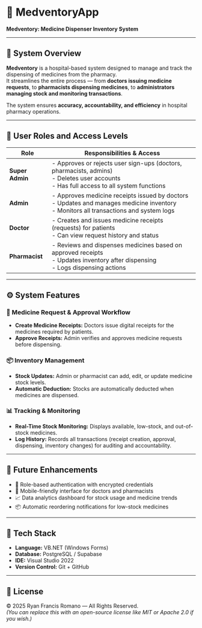 # 💊 MedventoryApp
**Medventory: Medicine Dispenser Inventory System**

---

## 🏥 System Overview
**Medventory** is a hospital-based system designed to manage and track the dispensing of medicines from the pharmacy.  
It streamlines the entire process — from **doctors issuing medicine requests**, to **pharmacists dispensing medicines**, to **administrators managing stock and monitoring transactions**.  

The system ensures **accuracy, accountability, and efficiency** in hospital pharmacy operations.

---

## 👥 User Roles and Access Levels

| **Role** | **Responsibilities & Access** |
|-----------|-------------------------------|
| **Super Admin** | - Approves or rejects user sign-ups (doctors, pharmacists, admins) <br> - Deletes user accounts <br> - Has full access to all system functions |
| **Admin** | - Approves medicine receipts issued by doctors <br> - Updates and manages medicine inventory <br> - Monitors all transactions and system logs |
| **Doctor** | - Creates and issues medicine receipts (requests) for patients <br> - Can view request history and status |
| **Pharmacist** | - Reviews and dispenses medicines based on approved receipts <br> - Updates inventory after dispensing <br> - Logs dispensing actions |

---

## ⚙️ System Features

### 🧾 Medicine Request & Approval Workflow
- **Create Medicine Receipts:** Doctors issue digital receipts for the medicines required by patients.  
- **Approve Receipts:** Admin verifies and approves medicine requests before dispensing.

### 📦 Inventory Management
- **Stock Updates:** Admin or pharmacist can add, edit, or update medicine stock levels.  
- **Automatic Deduction:** Stocks are automatically deducted when medicines are dispensed.

### 📊 Tracking & Monitoring
- **Real-Time Stock Monitoring:** Displays available, low-stock, and out-of-stock medicines.  
- **Log History:** Records all transactions (receipt creation, approval, dispensing, inventory changes) for auditing and accountability.

---

## 🧠 Future Enhancements
- 🔐 Role-based authentication with encrypted credentials  
- 📱 Mobile-friendly interface for doctors and pharmacists  
- 📈 Data analytics dashboard for stock usage and medicine trends  
- 📦 Automatic reordering notifications for low-stock medicines  

---

## 🧰 Tech Stack
- **Language:** VB.NET (Windows Forms)  
- **Database:** PostgreSQL / Supabase  
- **IDE:** Visual Studio 2022  
- **Version Control:** Git + GitHub  

---

## 📄 License
© 2025 Ryan Francis Romano — All Rights Reserved.  
*(You can replace this with an open-source license like MIT or Apache 2.0 if you wish.)*

